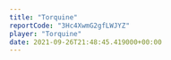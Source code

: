 ```yaml
---
title: "Torquine"
reportCode: "3Hc4XwmG2gfLWJYZ"
player: "Torquine"
date: 2021-09-26T21:48:45.419000+00:00
---
```

